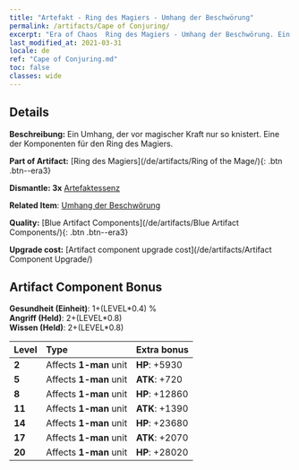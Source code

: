 ```yaml
---
title: "Artefakt - Ring des Magiers - Umhang der Beschwörung"
permalink: /artifacts/Cape of Conjuring/
excerpt: "Era of Chaos  Ring des Magiers - Umhang der Beschwörung. Ein Umhang, der vor magischer Kraft nur so knistert. Eine der Komponenten für den Ring des Magiers."
last_modified_at: 2021-03-31
locale: de
ref: "Cape of Conjuring.md"
toc: false
classes: wide
---
```




## Details

 **Beschreibung:** Ein Umhang, der vor magischer Kraft nur so knistert. Eine der Komponenten für den Ring des Magiers.

 **Part of Artifact:** [Ring des Magiers](/de/artifacts/Ring of the Mage/){: .btn .btn--era3}

 **Dismantle: 3x** [Artefaktessenz](/de/Items/con_905/)

 **Related Item**: [Umhang der Beschwörung](/de/Items/art_117/)

 **Quality:** [Blue Artifact Components](/de/artifacts/Blue Artifact Components/){: .btn .btn--era3}

 **Upgrade cost:** [Artifact component upgrade cost](/de/artifacts/Artifact Component Upgrade/)

## Artifact Component Bonus

  **Gesundheit (Einheit)**: 1+(LEVEL\*0.4) %<br/>**Angriff (Held)**: 2+(LEVEL\*0.8)<br/>**Wissen (Held)**: 2+(LEVEL\*0.8)

  |  Level  | Type |    Extra bonus  | 
  |:--------|:-----|:----------------| 
  | **2** | Affects **1-man** unit | **HP**: +5930 | 
  | **5** | Affects **1-man** unit | **ATK**: +720 | 
  | **8** | Affects **1-man** unit | **HP**: +12860 | 
  | **11** | Affects **1-man** unit | **ATK**: +1390 | 
  | **14** | Affects **1-man** unit | **HP**: +23680 | 
  | **17** | Affects **1-man** unit | **ATK**: +2070 | 
  | **20** | Affects **1-man** unit | **HP**: +28020 | 
